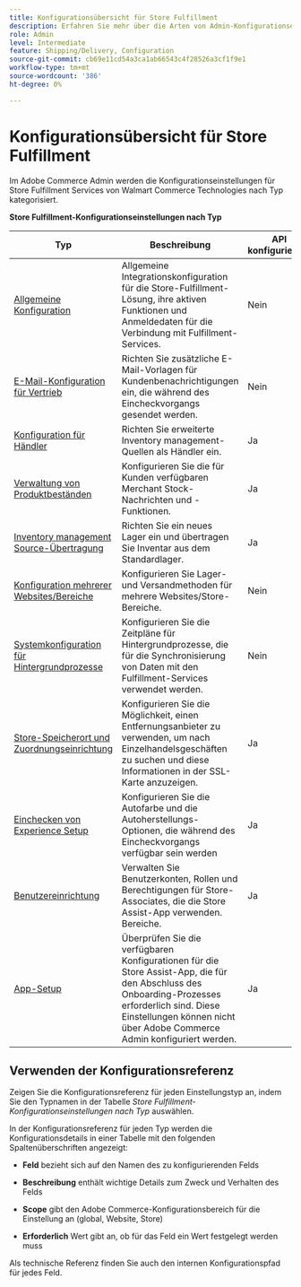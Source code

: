 ```yaml
---
title: Konfigurationsübersicht für Store Fulfillment
description: Erfahren Sie mehr über die Arten von Admin-Konfigurationseinstellungen, die zum Anpassen der erweiterten Fulfillment-Funktionen der Store-Fulfillment-Lösung verfügbar sind, und erhalten Sie einen Link zu Anweisungen zum Abschließen der Konfiguration.
role: Admin
level: Intermediate
feature: Shipping/Delivery, Configuration
source-git-commit: cb69e11cd54a3ca1ab66543c4f28526a3cf1f9e1
workflow-type: tm+mt
source-wordcount: '386'
ht-degree: 0%

---
```


# Konfigurationsübersicht für Store Fulfillment

Im Adobe Commerce Admin werden die Konfigurationseinstellungen für Store Fulfillment Services von Walmart Commerce Technologies nach Typ kategorisiert.

**Store Fulfillment-Konfigurationseinstellungen nach Typ**

| **Typ** | **Beschreibung** | **API konfigurierbar** |
|--------------------------------------------------------------------------|--------------------------------------------------------------------------------------------------------------------------------------------------------------------------|----------------------|
| [Allgemeine Konfiguration](enable-general.md) | Allgemeine Integrationskonfiguration für die Store-Fulfillment-Lösung, ihre aktiven Funktionen und Anmeldedaten für die Verbindung mit Fulfillment-Services. | Nein |
| [E-Mail-Konfiguration für Vertrieb](sales-emails.md) | Richten Sie zusätzliche E-Mail-Vorlagen für Kundenbenachrichtigungen ein, die während des Eincheckvorgangs gesendet werden. | Nein |
| [Konfiguration für Händler](merchant-store-configuration.md) | Richten Sie erweiterte Inventory management-Quellen als Händler ein. | Ja |
| [Verwaltung von Produktbeständen](product-stock.md) | Konfigurieren Sie die für Kunden verfügbaren Merchant Stock-Nachrichten und -Funktionen. | Ja |
| [Inventory management Source-Übertragung](inventory-stock-transfer.md) | Richten Sie ein neues Lager ein und übertragen Sie Inventar aus dem Standardlager. | Ja |
| [Konfiguration mehrerer Websites/Bereiche](multi-site-and-scope-config.md) | Konfigurieren Sie Lager- und Versandmethoden für mehrere Websites/Store-Bereiche. | Nein |
| [Systemkonfiguration für Hintergrundprozesse](background-processes.md) | Konfigurieren Sie die Zeitpläne für Hintergrundprozesse, die für die Synchronisierung von Daten mit den Fulfillment-Services verwendet werden. | Nein |
| [Store-Speicherort und Zuordnungseinrichtung](store-location-map-provider-setup.md) | Konfigurieren Sie die Möglichkeit, einen Entfernungsanbieter zu verwenden, um nach Einzelhandelsgeschäften zu suchen und diese Informationen in der SSL-Karte anzuzeigen. | Ja |
| [Einchecken von Experience Setup](check-in-experience-setup.md) | Konfigurieren Sie die Autofarbe und die Autoherstellungs-Optionen, die während des Eincheckvorgangs verfügbar sein werden | Ja |
| [Benutzereinrichtung](user-setup.md) | Verwalten Sie Benutzerkonten, Rollen und Berechtigungen für Store-Associates, die die Store Assist-App verwenden. Bereiche. | Ja |
| [App-Setup](app-setup.md) | Überprüfen Sie die verfügbaren Konfigurationen für die Store Assist-App, die für den Abschluss des Onboarding-Prozesses erforderlich sind. Diese Einstellungen können nicht über Adobe Commerce Admin konfiguriert werden. | Ja |

## Verwenden der Konfigurationsreferenz

Zeigen Sie die Konfigurationsreferenz für jeden Einstellungstyp an, indem Sie den Typnamen in der Tabelle _Store Fulfillment-Konfigurationseinstellungen nach Typ_ auswählen.

In der Konfigurationsreferenz für jeden Typ werden die Konfigurationsdetails in einer Tabelle mit den folgenden Spaltenüberschriften angezeigt:

- **Feld** bezieht sich auf den Namen des zu konfigurierenden Felds

- **Beschreibung** enthält wichtige Details zum Zweck und Verhalten des Felds

- **Scope** gibt den Adobe Commerce-Konfigurationsbereich für die Einstellung an (global, Website, Store)

- **Erforderlich** Wert gibt an, ob für das Feld ein Wert festgelegt werden muss

Als technische Referenz finden Sie auch den internen Konfigurationspfad für jedes Feld.
